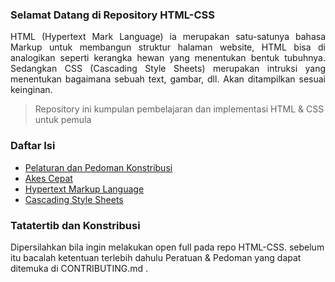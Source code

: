### Selamat Datang di Repository HTML-CSS

<p align="justify"> HTML (Hypertext Mark Language) ia merupakan satu-satunya bahasa Markup untuk membangun struktur halaman website, HTML bisa di analogikan seperti kerangka hewan yang menentukan bentuk tubuhnya. Sedangkan CSS (Cascading Style Sheets) merupakan intruksi yang menentukan bagaimana sebuah text, gambar, dll. Akan ditampilkan sesuai keinginan. </p>

> Repository ini kumpulan pembelajaran dan implementasi HTML & CSS untuk pemula

### Daftar Isi
* [Pelaturan dan Pedoman Konstribusi]()
* [Akes Cepat]()
* [Hypertext Markup Language]()
* [Cascading Style Sheets]() 

### Tatatertib dan Konstribusi
Dipersilahkan bila ingin melakukan open full pada repo HTML-CSS. sebelum itu bacalah ketentuan terlebih dahulu Peratuan & Pedoman yang dapat ditemuka di CONTRIBUTING.md . 
